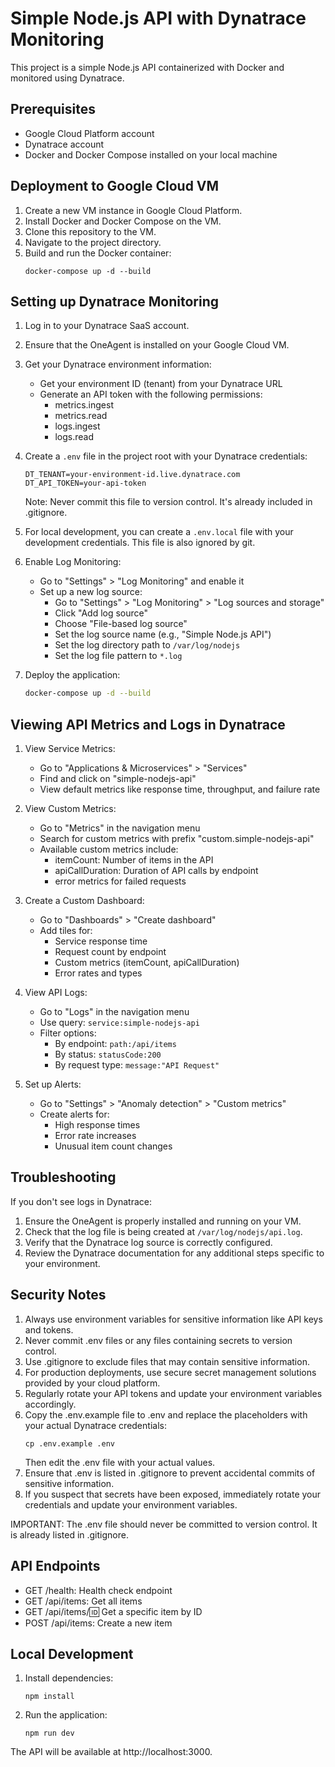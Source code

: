 # Simple Node.js API with Dynatrace Monitoring

This project is a simple Node.js API containerized with Docker and monitored using Dynatrace.

## Prerequisites

- Google Cloud Platform account
- Dynatrace account
- Docker and Docker Compose installed on your local machine

## Deployment to Google Cloud VM

1. Create a new VM instance in Google Cloud Platform.
2. Install Docker and Docker Compose on the VM.
3. Clone this repository to the VM.
4. Navigate to the project directory.
5. Build and run the Docker container:
   ```
   docker-compose up -d --build
   ```

## Setting up Dynatrace Monitoring

1. Log in to your Dynatrace SaaS account.
2. Ensure that the OneAgent is installed on your Google Cloud VM.
3. Get your Dynatrace environment information:
   - Get your environment ID (tenant) from your Dynatrace URL
   - Generate an API token with the following permissions:
     * metrics.ingest
     * metrics.read
     * logs.ingest
     * logs.read

4. Create a `.env` file in the project root with your Dynatrace credentials:
   ```
   DT_TENANT=your-environment-id.live.dynatrace.com
   DT_API_TOKEN=your-api-token
   ```
   Note: Never commit this file to version control. It's already included in .gitignore.

5. For local development, you can create a `.env.local` file with your development credentials. This file is also ignored by git.

5. Enable Log Monitoring:
   - Go to "Settings" > "Log Monitoring" and enable it
   - Set up a new log source:
     * Go to "Settings" > "Log Monitoring" > "Log sources and storage"
     * Click "Add log source"
     * Choose "File-based log source"
     * Set the log source name (e.g., "Simple Node.js API")
     * Set the log directory path to `/var/log/nodejs`
     * Set the log file pattern to `*.log`

6. Deploy the application:
   ```bash
   docker-compose up -d --build
   ```

## Viewing API Metrics and Logs in Dynatrace

1. View Service Metrics:
   - Go to "Applications & Microservices" > "Services"
   - Find and click on "simple-nodejs-api"
   - View default metrics like response time, throughput, and failure rate

2. View Custom Metrics:
   - Go to "Metrics" in the navigation menu
   - Search for custom metrics with prefix "custom.simple-nodejs-api"
   - Available custom metrics include:
     * itemCount: Number of items in the API
     * apiCallDuration: Duration of API calls by endpoint
     * error metrics for failed requests

3. Create a Custom Dashboard:
   - Go to "Dashboards" > "Create dashboard"
   - Add tiles for:
     * Service response time
     * Request count by endpoint
     * Custom metrics (itemCount, apiCallDuration)
     * Error rates and types

4. View API Logs:
   - Go to "Logs" in the navigation menu
   - Use query: `service:simple-nodejs-api`
   - Filter options:
     * By endpoint: `path:/api/items`
     * By status: `statusCode:200`
     * By request type: `message:"API Request"`

5. Set up Alerts:
   - Go to "Settings" > "Anomaly detection" > "Custom metrics"
   - Create alerts for:
     * High response times
     * Error rate increases
     * Unusual item count changes

## Troubleshooting

If you don't see logs in Dynatrace:
1. Ensure the OneAgent is properly installed and running on your VM.
2. Check that the log file is being created at `/var/log/nodejs/api.log`.
3. Verify that the Dynatrace log source is correctly configured.
4. Review the Dynatrace documentation for any additional steps specific to your environment.

## Security Notes

1. Always use environment variables for sensitive information like API keys and tokens.
2. Never commit .env files or any files containing secrets to version control.
3. Use .gitignore to exclude files that may contain sensitive information.
4. For production deployments, use secure secret management solutions provided by your cloud platform.
5. Regularly rotate your API tokens and update your environment variables accordingly.
6. Copy the .env.example file to .env and replace the placeholders with your actual Dynatrace credentials:
   ```
   cp .env.example .env
   ```
   Then edit the .env file with your actual values.
7. Ensure that .env is listed in .gitignore to prevent accidental commits of sensitive information.
8. If you suspect that secrets have been exposed, immediately rotate your credentials and update your environment variables.

IMPORTANT: The .env file should never be committed to version control. It is already listed in .gitignore.

## API Endpoints

- GET /health: Health check endpoint
- GET /api/items: Get all items
- GET /api/items/:id: Get a specific item by ID
- POST /api/items: Create a new item

## Local Development

1. Install dependencies:
   ```
   npm install
   ```
2. Run the application:
   ```
   npm run dev
   ```

The API will be available at http://localhost:3000.
